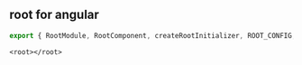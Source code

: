 ## root for angular
```ts
export { RootModule, RootComponent, createRootInitializer, ROOT_CONFIG, RootConfig } from 'meepo-root';
```

```
<root></root>
```
